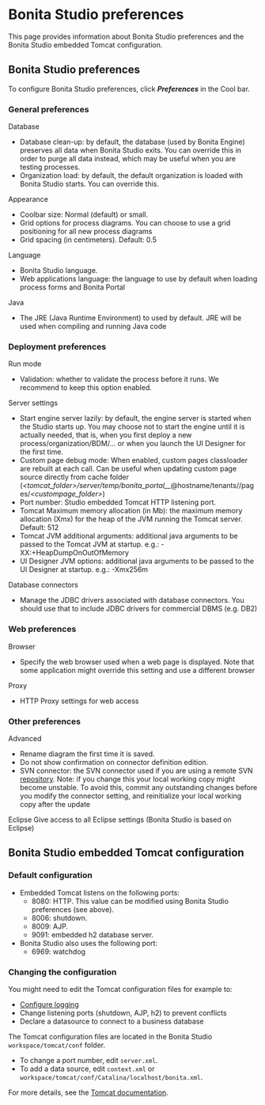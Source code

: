 # Bonita Studio preferences

This page provides information about Bonita Studio preferences and the Bonita Studio embedded Tomcat configuration.

## Bonita Studio preferences

To configure Bonita Studio preferences, click _**Preferences**_ in the Cool bar.

### General preferences

Database
* Database clean-up: by default, the database (used by Bonita Engine) preserves all data when Bonita Studio exits. You can override this in order to purge all data instead, which may be useful when you are testing processes.
* Organization load: by default, the default organization is loaded with Bonita Studio starts. You can override this. 

Appearance
* Coolbar size: Normal (default) or small.
* Grid options for process diagrams. You can choose to use a grid positioning for all new process diagrams
* Grid spacing (in centimeters). Default: 0.5
  
Language
* Bonita Studio language.  
* Web applications language: the language to use by default when loading process forms and Bonita Portal  

Java
* The JRE (Java Runtime Environment) to used by default. JRE will be used when compiling and running Java code  

### Deployment preferences

Run mode
* Validation: whether to validate the process before it runs. We recommend to keep this option enabled.  

Server settings
* Start engine server lazily: by default, the engine server is started when the Studio starts up. You may choose not to start the engine until it is actually needed, that is, when you first deploy a new process/organization/BDM/... or when you launch the UI Designer for the first time.
* Custom page debug mode: When enabled, custom pages classloader are rebuilt at each call. Can be useful when updating custom page source directly from cache folder (_<tomcat_folder>/server/temp/bonita_portal__<id>_@hostname/tenants/_<tenantId>_/pages/_<custompage_folder>_)
* Port number: Studio embedded Tomcat HTTP listening port.
* Tomcat Maximum memory allocation (in Mb): the maximum memory allocation (Xmx) for the heap of the JVM running the Tomcat server. Default: 512
* Tomcat JVM additional arguments: additional java arguments to be passed to the Tomcat JVM at startup. e.g.: -XX:+HeapDumpOnOutOfMemory
* UI Designer JVM options: additional java arguments to be passed to the UI Designer at startup. e.g.: -Xmx256m

Database connectors  
* Manage the JDBC drivers associated with database connectors. You should use that to include JDBC drivers for commercial DBMS (e.g. DB2)  

### Web preferences

Browser
* Specify the web browser used when a web page is displayed. Note that some application might override this setting and use a different browser

Proxy
* HTTP Proxy settings for web access 

### Other preferences

Advanced
* Rename diagram the first time it is saved.
* Do not show confirmation on connector definition edition.
* SVN connector: the SVN connector used if you are using a remote SVN [repository](workspaces-and-repositories.md). Note: if you change this your local working copy might become unstable. To avoid this, commit any outstanding changes before you modify the connector setting, and reinitialize your local working copy after the update  

Eclipse
   Give access to all Eclipse settings (Bonita Studio is based on Eclipse)  

## Bonita Studio embedded Tomcat configuration

### Default configuration

* Embedded Tomcat listens on the following ports:
  * 8080: HTTP. This value can be modified using Bonita Studio preferences (see above).
  * 8006: shutdown.
  * 8009: AJP.
  * 9091: embedded h2 database server.
* Bonita Studio also uses the following port:
  * 6969: watchdog

### Changing the configuration

You might need to edit the Tomcat configuration files for example to:

* [Configure logging](logging.md)
* Change listening ports (shutdown, AJP, h2) to prevent conflicts
* Declare a datasource to connect to a business database

The Tomcat configuration files are located in the Bonita Studio `workspace/tomcat/conf` folder. 

* To change a port number, edit `server.xml`. 
* To add a data source, edit `context.xml` or `workspace/tomcat/conf/Catalina/localhost/bonita.xml`.

For more details, see the [Tomcat documentation](http://tomcat.apache.org/tomcat-8.5-doc/).
